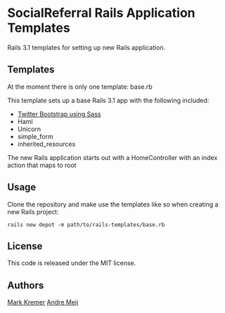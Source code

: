 SocialReferral Rails Application Templates
==========================================
Rails 3.1 templates for setting up new Rails application.

Templates
---------
At the moment there is only one template: base.rb

This template sets up a base Rails 3.1 app with the following included:
- [Twitter Bootstrap using Sass](https://github.com/thomas-mcdonald/bootstrap-sass)
- Haml
- Unicorn
- simple_form
- inherited_resources

The new Rails application starts out with a HomeController with an index action that maps to root

Usage
-----
Clone the repository and make use the templates like so when creating a new Rails project: 

```rails new depot -m path/to/rails-templates/base.rb```

License
-------
This code is released under the MIT license.

Authors
------
[Mark Kremer](https://github.com/mkremer)
[Andre Meij](https://github.com/ahmeij)


